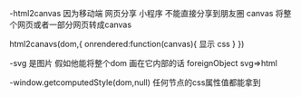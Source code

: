 -html2canvas 因为移动端
网页分享  小程序 不能直接分享到朋友圈
canvas 将整个网页或者一部分网页转成canvas

html2canavs(dom,{
    onrendered:function(canvas){
        显示  css
    }
})

-svg 是图片
假如他能将整个dom  画在它内部的话
foreignObject  svg=>html

-window.getcomputedStyle(dom,null)
任何节点的css属性值都能拿到 